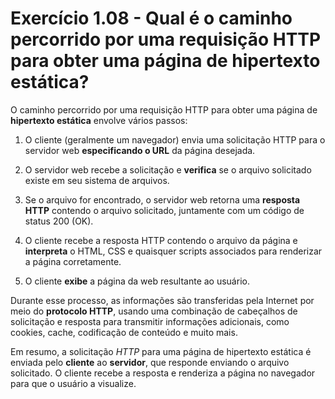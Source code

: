 # Exercício 1.08 - Qual é o caminho percorrido por uma requisição HTTP para obter uma página de hipertexto estática?

O caminho percorrido por uma requisição HTTP para obter uma página de
**hipertexto estática** envolve vários passos:

1. O cliente (geralmente um navegador) envia uma solicitação HTTP para o
   servidor web **especificando o URL** da página desejada.

2. O servidor web recebe a solicitação e **verifica** se o arquivo solicitado
   existe em seu sistema de arquivos.

3. Se o arquivo for encontrado, o servidor web retorna uma **resposta HTTP**
   contendo o arquivo solicitado, juntamente com um código de status 200 (OK).

4. O cliente recebe a resposta HTTP contendo o arquivo da página e
   **interpreta** o HTML, CSS e quaisquer scripts associados para renderizar a
   página corretamente.

5. O cliente **exibe** a página da web resultante ao usuário.

Durante esse processo, as informações são transferidas pela Internet por meio do
**protocolo HTTP**, usando uma combinação de cabeçalhos de solicitação e
resposta para transmitir informações adicionais, como cookies, cache,
codificação de conteúdo e muito mais.

Em resumo, a solicitação _HTTP_ para uma página de hipertexto estática é enviada
pelo **cliente** ao **servidor**, que responde enviando o arquivo solicitado. O
cliente recebe a resposta e renderiza a página no navegador para que o usuário a
visualize.
